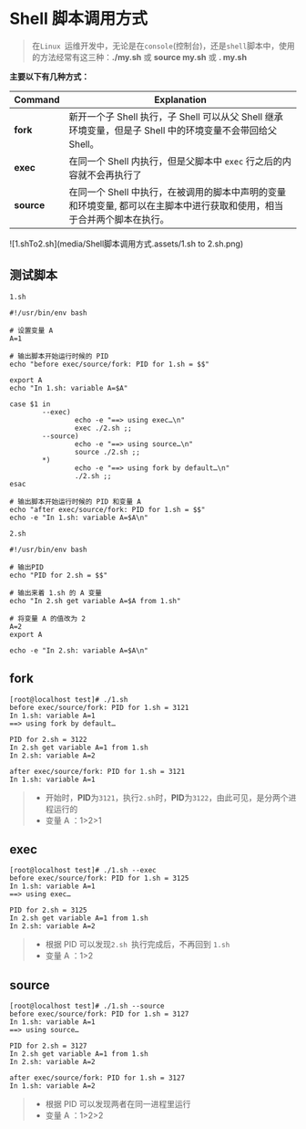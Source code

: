 # Shell 脚本调用方式

> 在`Linux `运维开发中，无论是在`console`(控制台)，还是`shell`脚本中，使用的方法经常有这三种：**./my.sh** 或 **source my.sh** 或 **. my.sh**

**主要以下有几种方式：**

| Command    | Explanation                                                  |
| ---------- | ------------------------------------------------------------ |
| **fork**   | 新开一个子 Shell 执行，子 Shell 可以从父 Shell 继承环境变量，但是子 Shell 中的环境变量不会带回给父 Shell。 |
| **exec**   | 在同一个 Shell 内执行，但是父脚本中 `exec` 行之后的内容就不会再执行了 |
| **source** | 在同一个 Shell 中执行，在被调用的脚本中声明的变量和环境变量, 都可以在主脚本中进行获取和使用，相当于合并两个脚本在执行。 |

![1.shTo2.sh](media/Shell脚本调用方式.assets/1.sh to 2.sh.png)

## 测试脚本

`1.sh`

```shell
#!/usr/bin/env bash

# 设置变量 A 
A=1

# 输出脚本开始运行时候的 PID
echo "before exec/source/fork: PID for 1.sh = $$"

export A
echo "In 1.sh: variable A=$A"

case $1 in
        --exec)
                echo -e "==> using exec…\n"
                exec ./2.sh ;;
        --source)
                echo -e "==> using source…\n"
                source ./2.sh ;;
        *)
                echo -e "==> using fork by default…\n"
                ./2.sh ;;
esac

# 输出脚本开始运行时候的 PID 和变量 A
echo "after exec/source/fork: PID for 1.sh = $$"
echo -e "In 1.sh: variable A=$A\n"
```

`2.sh`

```shell
#!/usr/bin/env bash

# 输出PID
echo "PID for 2.sh = $$"

# 输出来着 1.sh 的 A 变量
echo "In 2.sh get variable A=$A from 1.sh"

# 将变量 A 的值改为 2
A=2
export A

echo -e "In 2.sh: variable A=$A\n"
```

## fork

```shell
[root@localhost test]# ./1.sh 
before exec/source/fork: PID for 1.sh = 3121
In 1.sh: variable A=1
==> using fork by default…

PID for 2.sh = 3122
In 2.sh get variable A=1 from 1.sh
In 2.sh: variable A=2

after exec/source/fork: PID for 1.sh = 3121
In 1.sh: variable A=1
```

> - 开始时，**PID**为`3121`，执行`2.sh`时，**PID**为`3122`，由此可见，是分两个进程运行的
> - 变量 A ：1>2>1

## exec

```shell
[root@localhost test]# ./1.sh --exec
before exec/source/fork: PID for 1.sh = 3125
In 1.sh: variable A=1
==> using exec…

PID for 2.sh = 3125
In 2.sh get variable A=1 from 1.sh
In 2.sh: variable A=2

```

> - 根据 PID 可以发现`2.sh `执行完成后，不再回到 `1.sh`
> - 变量 A ：1>2

## source

```shell
[root@localhost test]# ./1.sh --source
before exec/source/fork: PID for 1.sh = 3127
In 1.sh: variable A=1
==> using source…

PID for 2.sh = 3127
In 2.sh get variable A=1 from 1.sh
In 2.sh: variable A=2

after exec/source/fork: PID for 1.sh = 3127
In 1.sh: variable A=2
```

> - 根据 PID 可以发现两者在同一进程里运行
> - 变量 A ：1>2>2 

